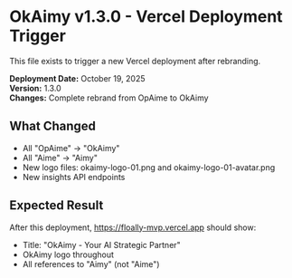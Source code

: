 # OkAimy v1.3.0 - Vercel Deployment Trigger

This file exists to trigger a new Vercel deployment after rebranding.

**Deployment Date:** October 19, 2025  
**Version:** 1.3.0  
**Changes:** Complete rebrand from OpAime to OkAimy

## What Changed
- All "OpAime" → "OkAimy"
- All "Aime" → "Aimy"
- New logo files: okaimy-logo-01.png and okaimy-logo-01-avatar.png
- New insights API endpoints

## Expected Result
After this deployment, https://floally-mvp.vercel.app should show:
- Title: "OkAimy - Your AI Strategic Partner"
- OkAimy logo throughout
- All references to "Aimy" (not "Aime")
